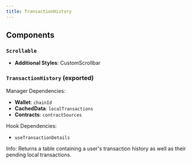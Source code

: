 ```yaml
---
title: TransactionHistory
---
```


## Components

### `Scrollable`

- **Additional Styles**: CustomScrollbar

### `TransactionHistory` (exported)

Manager Dependencies:
- **Wallet**: `chainId`
- **CachedData**: `localTransactions`
- **Contracts**: `contractSources`

Hook Dependencies:
- `useTransactionDetails`

Info: Returns a table containing a user's transaction history as well as their pending local transactions.
